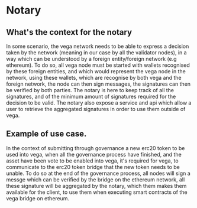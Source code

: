 # Notary

## What's the context for the notary

In some scenario, the vega network needs to be able to express a decision taken by the network (meaning in our case by all the validator nodes), in a way which can be understood by a foreign entity/foreign network (e.g ethereum).
To do so, all vega node must be started with wallets recognised by these foreign entities, and which would represent the vega node in the network, using these wallets, which are recognise by both vega and the foreign network, the node can then sign messages, the signatures can then be verified by both parties.
The notary is here to keep track of all the signatures, and of the minimum amount of signatures required for the decision to be valid.
The notary also expose a service and api which allow a user to retrieve the aggregated signatures in order to use them outside of vega.

## Example of use case.

In the context of submitting through governance a new erc20 token to be used into vega, when all the governance process have finished, and the asset have been vote to be enabled into vega, it's required for vega, to communicate to the erc20 token bridge that the new token needs to be unable.
To do so at the end of the governance process, all nodes will sign a messge which can be verified by the bridge on the ethereum network, all these signature will be aggregated by the notary, which them makes them available for the client, to use them when executing smart contracts of the vega bridge on ethereum.
